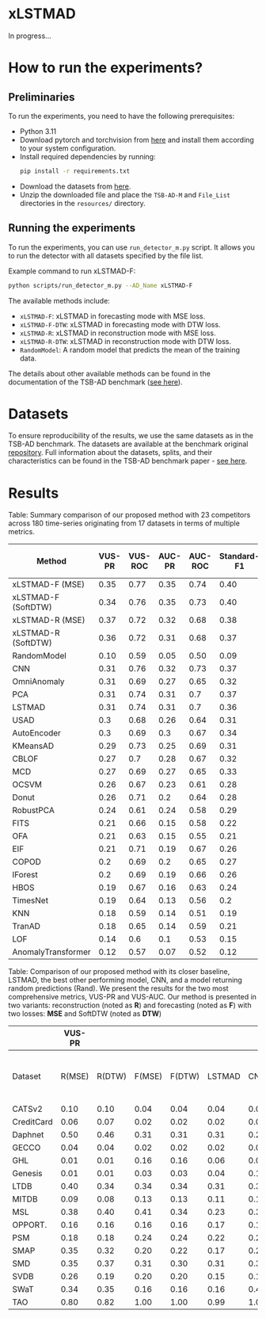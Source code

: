 # xLSTMAD

In progress...

# How to run the experiments?

## Preliminaries

To run the experiments, you need to have the following prerequisites:

- Python 3.11
- Download pytorch and torchvision from [here](https://pytorch.org/get-started/locally/) and install them according to
  your system configuration.
- Install required dependencies by running:
  ```bash
  pip install -r requirements.txt
  ```
- Download the datasets from [here](https://www.thedatum.org/datasets/TSB-AD-M.zip).
- Unzip the downloaded file and place the `TSB-AD-M` and `File_List` directories in the `resources/` directory.

## Running the experiments

To run the experiments, you can use `run_detector_m.py` script. It allows you to run the detector with all datasets
specified by the file list.

Example command to run xLSTMAD-F:

```bash
python scripts/run_detector_m.py --AD_Name xLSTMAD-F
```

The available methods include:

- `xLSTMAD-F`: xLSTMAD in forecasting mode with MSE loss.
- `xLSTMAD-F-DTW`: xLSTMAD in forecasting mode with DTW loss.
- `xLSTMAD-R`: xLSTMAD in reconstruction mode with MSE loss.
- `xLSTMAD-R-DTW`: xLSTMAD in reconstruction mode with DTW loss.
- `RandomModel`: A random model that predicts the mean of the training data.

The details about other available methods can be found in the documentation of the TSB-AD
benchmark ([see here](https://github.com/TheDatumOrg/TSB-AD/tree/main)).

# Datasets

To ensure reproducibility of the results, we use the same datasets as in the TSB-AD benchmark. The datasets are
available at the benchmark original [repository](https://github.com/TheDatumOrg/TSB-AD/tree/main).
Full information about the datasets, splits, and their characteristics can be found in the TSB-AD benchmark
paper - [see here](https://proceedings.neurips.cc/paper_files/paper/2024/hash/c3f3c690b7a99fba16d0efd35cb83b2c-Abstract-Datasets_and_Benchmarks_Track.html).

# Results

Table: Summary comparison of our proposed method with 23 competitors across 180 time-series originating from 17 datasets
in terms of multiple metrics.

| Method              | VUS-PR | VUS-ROC | AUC-PR | AUC-ROC | Standard-F1 | PA-F1 | Event-based-F1 | R-based-F1 | Affiliation-F1 |
|---------------------|--------|---------|--------|---------|-------------|-------|----------------|------------|----------------|
| xLSTMAD-F (MSE)     | 0.35   | 0.77    | 0.35   | 0.74    | 0.40        | 0.85  | 0.70           | 0.42       | 0.89           |
| xLSTMAD-F (SoftDTW) | 0.34   | 0.76    | 0.35   | 0.73    | 0.40        | 0.83  | 0.67           | 0.41       | 0.88           |
| xLSTMAD-R (MSE)     | 0.37   | 0.72    | 0.32   | 0.68    | 0.38        | 0.53  | 0.45           | 0.36       | 0.82           |
| xLSTMAD-R (SoftDTW) | 0.36   | 0.72    | 0.31   | 0.68    | 0.37        | 0.57  | 0.48           | 0.35       | 0.82           |
| RandomModel         | 0.10   | 0.59    | 0.05   | 0.50    | 0.09        | 0.71  | 0.10           | 0.10       | 0.69           |
| CNN                 | 0.31   | 0.76    | 0.32   | 0.73    | 0.37        | 0.78  | 0.65           | 0.37       | 0.87           |
| OmniAnomaly         | 0.31   | 0.69    | 0.27   | 0.65    | 0.32        | 0.55  | 0.41           | 0.37       | 0.81           |
| PCA                 | 0.31   | 0.74    | 0.31   | 0.7     | 0.37        | 0.79  | 0.59           | 0.29       | 0.85           |
| LSTMAD              | 0.31   | 0.74    | 0.31   | 0.7     | 0.36        | 0.79  | 0.64           | 0.38       | 0.87           |
| USAD                | 0.3    | 0.68    | 0.26   | 0.64    | 0.31        | 0.53  | 0.4            | 0.37       | 0.8            |
| AutoEncoder         | 0.3    | 0.69    | 0.3    | 0.67    | 0.34        | 0.6   | 0.44           | 0.28       | 0.8            |
| KMeansAD            | 0.29   | 0.73    | 0.25   | 0.69    | 0.31        | 0.68  | 0.49           | 0.33       | 0.82           |
| CBLOF               | 0.27   | 0.7     | 0.28   | 0.67    | 0.32        | 0.65  | 0.45           | 0.31       | 0.81           |
| MCD                 | 0.27   | 0.69    | 0.27   | 0.65    | 0.33        | 0.46  | 0.33           | 0.2        | 0.76           |
| OCSVM               | 0.26   | 0.67    | 0.23   | 0.61    | 0.28        | 0.48  | 0.41           | 0.3        | 0.8            |
| Donut               | 0.26   | 0.71    | 0.2    | 0.64    | 0.28        | 0.52  | 0.36           | 0.21       | 0.81           |
| RobustPCA           | 0.24   | 0.61    | 0.24   | 0.58    | 0.29        | 0.6   | 0.42           | 0.33       | 0.81           |
| FITS                | 0.21   | 0.66    | 0.15   | 0.58    | 0.22        | 0.72  | 0.32           | 0.16       | 0.81           |
| OFA                 | 0.21   | 0.63    | 0.15   | 0.55    | 0.21        | 0.72  | 0.41           | 0.17       | 0.83           |
| EIF                 | 0.21   | 0.71    | 0.19   | 0.67    | 0.26        | 0.74  | 0.44           | 0.26       | 0.81           |
| COPOD               | 0.2    | 0.69    | 0.2    | 0.65    | 0.27        | 0.72  | 0.41           | 0.24       | 0.8            |
| IForest             | 0.2    | 0.69    | 0.19   | 0.66    | 0.26        | 0.68  | 0.41           | 0.24       | 0.8            |
| HBOS                | 0.19   | 0.67    | 0.16   | 0.63    | 0.24        | 0.67  | 0.4            | 0.24       | 0.8            |
| TimesNet            | 0.19   | 0.64    | 0.13   | 0.56    | 0.2         | 0.68  | 0.32           | 0.17       | 0.82           |
| KNN                 | 0.18   | 0.59    | 0.14   | 0.51    | 0.19        | 0.69  | 0.45           | 0.21       | 0.79           |
| TranAD              | 0.18   | 0.65    | 0.14   | 0.59    | 0.21        | 0.68  | 0.4            | 0.21       | 0.79           |
| LOF                 | 0.14   | 0.6     | 0.1    | 0.53    | 0.15        | 0.57  | 0.32           | 0.14       | 0.76           |
| AnomalyTransformer  | 0.12   | 0.57    | 0.07   | 0.52    | 0.12        | 0.53  | 0.33           | 0.14       | 0.74           |

Table: Comparison of our proposed method with its closer baseline, LSTMAD, the best other performing model, CNN, and a
model returning random predictions (Rand). We present the results for the two most comprehensive metrics, VUS-PR and
VUS-AUC. Our method is presented in two variants: reconstruction (noted as **R**) and forecasting (noted as
**F**) with two losses: **MSE** and SoftDTW (noted as **DTW**)

|            | VUS-PR |        |        |        |        |      |      |       | VUS-ROC |        |        |        |      |      |      |
|------------|--------|--------|--------|--------|--------|------|------|-------|---------|--------|--------|--------|------|------|------|
| Dataset    | R(MSE) | R(DTW) | F(MSE) | F(DTW) | LSTMAD | CNN  | Rand | ----- | R(MSE)  | R(DTW) | F(MSE) | F(DTW) | LSTM | CNN  | Rand |
| CATSv2     | 0.10   | 0.10   | 0.04   | 0.04   | 0.04   | 0.08 | 0.03 |       | 0.61    | 0.61   | 0.46   | 0.46   | 0.43 | 0.64 | 0.53 |
| CreditCard | 0.06   | 0.07   | 0.02   | 0.02   | 0.02   | 0.02 | 0.02 |       | 0.75    | 0.81   | 0.87   | 0.87   | 0.87 | 0.86 | 0.84 |
| Daphnet    | 0.50   | 0.46   | 0.31   | 0.31   | 0.31   | 0.21 | 0.06 |       | 0.95    | 0.95   | 0.81   | 0.81   | 0.81 | 0.84 | 0.52 |
| GECCO      | 0.04   | 0.04   | 0.02   | 0.02   | 0.02   | 0.03 | 0.02 |       | 0.50    | 0.54   | 0.44   | 0.44   | 0.44 | 0.65 | 0.64 |
| GHL        | 0.01   | 0.01   | 0.16   | 0.16   | 0.06   | 0.02 | 0.01 |       | 0.46    | 0.45   | 0.69   | 0.68   | 0.63 | 0.55 | 0.52 |
| Genesis    | 0.01   | 0.01   | 0.03   | 0.03   | 0.04   | 0.10 | 0.01 |       | 0.78    | 0.85   | 0.58   | 0.58   | 0.58 | 0.96 | 0.77 |
| LTDB       | 0.40   | 0.34   | 0.34   | 0.34   | 0.31   | 0.33 | 0.19 |       | 0.70    | 0.68   | 0.71   | 0.71   | 0.71 | 0.72 | 0.58 |
| MITDB      | 0.09   | 0.08   | 0.13   | 0.13   | 0.11   | 0.14 | 0.04 |       | 0.66    | 0.66   | 0.69   | 0.68   | 0.67 | 0.69 | 0.54 |
| MSL        | 0.38   | 0.40   | 0.41   | 0.34   | 0.23   | 0.35 | 0.08 |       | 0.81    | 0.81   | 0.81   | 0.77   | 0.73 | 0.77 | 0.63 |
| OPPORT.    | 0.16   | 0.16   | 0.16   | 0.16   | 0.17   | 0.16 | 0.05 |       | 0.28    | 0.28   | 0.65   | 0.65   | 0.65 | 0.61 | 0.53 |
| PSM        | 0.18   | 0.18   | 0.24   | 0.24   | 0.22   | 0.22 | 0.13 |       | 0.61    | 0.62   | 0.74   | 0.73   | 0.72 | 0.70 | 0.54 |
| SMAP       | 0.35   | 0.32   | 0.20   | 0.22   | 0.17   | 0.20 | 0.04 |       | 0.73    | 0.74   | 0.76   | 0.76   | 0.71 | 0.78 | 0.60 |
| SMD        | 0.35   | 0.37   | 0.31   | 0.30   | 0.31   | 0.37 | 0.05 |       | 0.83    | 0.84   | 0.83   | 0.83   | 0.83 | 0.83 | 0.60 |
| SVDB       | 0.26   | 0.19   | 0.20   | 0.20   | 0.15   | 0.19 | 0.06 |       | 0.68    | 0.67   | 0.72   | 0.72   | 0.69 | 0.73 | 0.57 |
| SWaT       | 0.34   | 0.35   | 0.16   | 0.16   | 0.16   | 0.48 | 0.14 |       | 0.71    | 0.71   | 0.50   | 0.50   | 0.47 | 0.74 | 0.53 |
| TAO        | 0.80   | 0.82   | 1.00   | 1.00   | 0.99   | 1.00 | 0.77 |       | 0.88    | 0.91   | 1.00   | 1.00   | 1.00 | 1.00 | 0.94 |